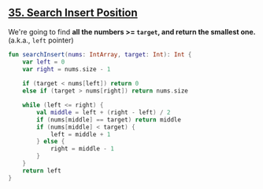 ## [35. Search Insert Position](https://leetcode.com/problems/search-insert-position/)

We're going to find **all the numbers >= `target`, and return the smallest one.** (a.k.a., `left` pointer)

```kotlin
fun searchInsert(nums: IntArray, target: Int): Int {
    var left = 0
    var right = nums.size - 1
    
    if (target < nums[left]) return 0
    else if (target > nums[right]) return nums.size

    while (left <= right) {
        val middle = left + (right - left) / 2
        if (nums[middle] == target) return middle
        if (nums[middle] < target) {
            left = middle + 1
        } else {
            right = middle - 1
        }
    }
    return left
}
```